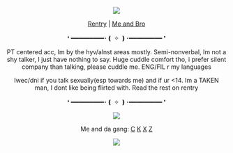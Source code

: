 <p align="center">
<img src="https://file.garden/aDLNm-JCI0dbIn6A/20250715_010751.jpg"/>
  <div align="center">
    
[Rentry](https://rentry.org/kingofthecourtx) | [Me and Bro](https://rentry.org/lunaestrela)
    
❛
━━━━━━━━━･❪ ✧ ❫･━━━━━━━━━ ❜ 

PT centered acc, Im by the hyv/alnst areas mostly. Semi-nonverbal, Im not a shy talker, I just have nothing to say. Huge cuddle comfort tho, i prefer silent company than talking, please cuddle me. ENG/FIL r my languages

Iwec/dni if you talk sexually(esp towards me) and if ur <14. Im a TAKEN man, I dont like being flirted with. Read the rest on rentry

❛
━━━━━━━━━･❪ ✧ ❫･━━━━━━━━━ ❜

<img src="https://file.garden/aDLNm-JCI0dbIn6A/14b2a2ab4ccd4ae9a1650d23ef284a52~2.jpg"/>

Me and da gang: [C](https://github.com/ChromaDrift)‎ [K](https://github.com/yurivampire) [X](https://github.com/steIIarism) [Z](https://github.com/verifiedreality)

![](https://komarev.com/ghpvc/?username=Ivanddal&color=blue&style=flat&label=𓆩♡𓆪&abbreviated=true)
<!--
**MirroredVeracity/MirroredVeracity** is a ✨ _special_ ✨ repository because its `README.md` (this file) appears on your GitHub profile.

Here are some ideas to get you started:

- 🔭 I’m currently working on ...
- 🌱 I’m currently learning ...
- 👯 I’m looking to collaborate on ...
- 🤔 I’m looking for help with ...
- 💬 Ask me about ...
- 📫 How to reach me: ...
- 😄 Pronouns: ...
- ⚡ Fun fact: ...
-->
